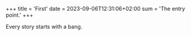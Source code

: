 +++
title = 'First'
date = 2023-09-06T12:31:06+02:00
sum = 'The entry point.'
+++

Every story starts with a bang.